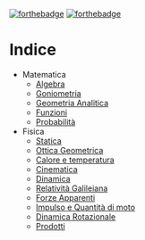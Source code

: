 [![forthebadge](https://forthebadge.com/images/badges/gluten-free.svg)](https://forthebadge.com) [![forthebadge](https://forthebadge.com/images/badges/you-didnt-ask-for-this.svg)](https://forthebadge.com) 

# Indice
- Matematica
	- [Algebra](Matematica/Algebra)
	- [Goniometria](Matematica/Goniometria)
	- [Geometria Analitica](Matematica/Geometria%20Analitica)
	- [Funzioni](Matematica/Funzioni)
	- [Probabilità](Matematica/Probabilità)
- Fisica
	- [Statica](Fisica/Statica)
	- [Ottica Geometrica](Ottica%20Geometrica.md)
	- [Calore e temperatura](Fisica/Calore%20e%20Temperatura)
	- [Cinematica](Fisica/Cinematica)
	- [Dinamica](Fisica/Dinamica)
	- [Relatività Galileiana](Fisica/Relatività%20galileiana)
	- [Forze Apparenti](Fisica/Forze%20apparenti)
	- [Impulso e Quantità di moto](Fisica/Impulso%20e%20quantità%20di%20moto)
	- [Dinamica Rotazionale](Fisica/Dinamica%20rotazionale)
	- [Prodotti](Fisica/Prodotti)

















